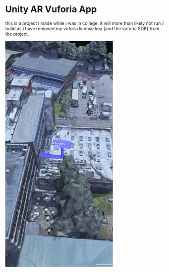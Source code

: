 # Unity AR Vuforia App
this is a project i made while i was in college.
it will more than likely not run / build as i have removed my vuforia license key (and the vuforia SDK) from the project.

![alt text](https://github.com/clagabos/CollegeUnityVuforia/blob/main/screenshot.jpg?raw=true)